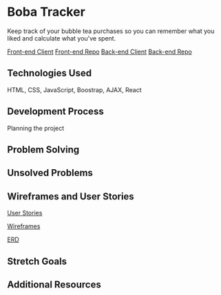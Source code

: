 # Boba Tracker
Keep track of your bubble tea purchases so you can remember what you liked and calculate what you've spent.

[Front-end Client](https://kimdolion.github.io/boba-tracker-client/#/)
[Front-end Repo](https://github.com/kimdolion/boba-tracker-client)
[Back-end Client](https://limitless-everglades-63033.herokuapp.com/)
[Back-end Repo](https://github.com/kimdolion/boba-tracker-backend)

## Technologies Used
HTML, CSS, JavaScript, Boostrap, AJAX, React

## Development Process
Planning the project

## Problem Solving

## Unsolved Problems

## Wireframes and User Stories
[User Stories](https://docs.google.com/document/d/1rU0EMt1qlRVzYi5IN6PDTBv9FH-f241SB1buLiKU5VY/edit?usp=sharing)

[Wireframes](https://docs.google.com/document/d/1Bmr5gQ1BCXurel8O9UvznKwcHkwt-F_cnnR5uouSSXA/edit?usp=sharing)

[ERD](https://docs.google.com/document/d/1KAxKF9fMoZRf_MedIocuvrfn7yVN1JOpxzY0Z7Bnkl0/edit?usp=sharing)
## Stretch Goals

## Additional Resources
